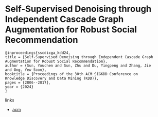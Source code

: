 # Self-Supervised Denoising through Independent Cascade Graph Augmentation for Robust Social Recommendation

```
@inproceedings{sscdicga_kdd24,
title = {Self-Supervised Denoising through Independent Cascade Graph Augmentation for Robust Social Recommendation},
author = {Sun, Youchen and Sun, Zhu and Du, Yingpeng and Zhang, Jie and Ong, Yew Soon},
booktitle = {Proceedings of the 30th ACM SIGKDD Conference on Knowledge Discovery and Data Mining (KDD)},
pages = {2806--2817},
year = {2024}
}
```

links
- [acm](https://dl.acm.org/doi/10.1145/3637528.3671958)
